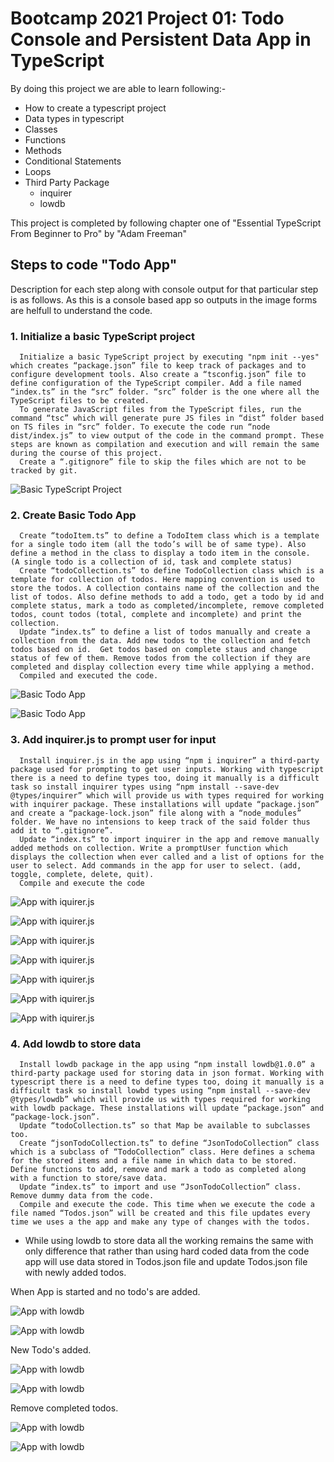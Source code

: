 # Bootcamp 2021 Project 01: Todo Console and Persistent Data App in TypeScript

By doing this project we are able to learn following:-

- How to create a typescript project
- Data types in typescript
- Classes
- Functions
- Methods
- Conditional Statements
- Loops
- Third Party Package
  - inquirer
  - lowdb

This project is completed by following chapter one of "Essential TypeScript From Beginner to Pro" by "Adam Freeman"

## Steps to code "Todo App"

Description for each step along with console output for that particular step is as follows. As this is a console based app so outputs in the image forms are helfull to understand the code.

### 1. Initialize a basic TypeScript project

```
  Initialize a basic TypeScript project by executing "npm init --yes" which creates “package.json” file to keep track of packages and to configure development tools. Also create a “tsconfig.json” file to define configuration of the TypeScript compiler. Add a file named “index.ts” in the “src” folder. “src” folder is the one where all the TypeScript files to be created.
  To generate JavaScript files from the TypeScript files, run the command “tsc” which will generate pure JS files in “dist” folder based on TS files in “src” folder. To execute the code run “node dist/index.js” to view output of the code in the command prompt. These steps are known as compilation and execution and will remain the same during the course of this project.
  Create a “.gitignore” file to skip the files which are not to be tracked by git.
```

![Basic TypeScript Project](./outputs/Step01.PNG)

### 2. Create Basic Todo App

```
  Create “todoItem.ts” to define a TodoItem class which is a template for a single todo item (all the todo’s will be of same type). Also define a method in the class to display a todo item in the console.  (A single todo is a collection of id, task and complete status)
  Create “todoCollection.ts” to define TodoCollection class which is a template for collection of todos. Here mapping convention is used to store the todos. A collection contains name of the collection and the list of todos. Also define methods to add a todo, get a todo by id and complete status, mark a todo as completed/incomplete, remove completed todos, count todos (total, complete and incomplete) and print the collection.
  Update “index.ts” to define a list of todos manually and create a collection from the data. Add new todos to the collection and fetch todos based on id.  Get todos based on complete staus and change status of few of them. Remove todos from the collection if they are completed and display collection every time while applying a method.
  Compiled and executed the code.
```

![Basic Todo App](./outputs/step02-1.PNG)

![Basic Todo App](./outputs/Step02-2.PNG)

### 3. Add inquirer.js to prompt user for input

```
  Install inquirer.js in the app using “npm i inquirer” a third-party package used for prompting to get user inputs. Working with typescript there is a need to define types too, doing it manually is a difficult task so install inquirer types using “npm install --save-dev @types/inquirer” which will provide us with types required for working with inquirer package. These installations will update “package.json” and create a “package-lock.json” file along with a “node_modules” folder. We have no intensions to keep track of the said folder thus add it to “.gitignore”.
  Update “index.ts” to import inquirer in the app and remove manually added methods on collection. Write a promptUser function which displays the collection when ever called and a list of options for the user to select. Add commands in the app for user to select. (add, toggle, complete, delete, quit).
  Compile and execute the code
```

![App with iquirer.js](./outputs/Step03-1.PNG)

![App with iquirer.js](./outputs/Step03-2.PNG)

![App with iquirer.js](./outputs/Step03-3.PNG)

![App with iquirer.js](./outputs/Step03-4.PNG)

![App with iquirer.js](./outputs/Step03-5.PNG)

![App with iquirer.js](./outputs/Step03-6.PNG)

![App with iquirer.js](./outputs/Step03-7.PNG)

### 4. Add lowdb to store data

```
  Install lowdb package in the app using “npm install lowdb@1.0.0” a third-party package used for storing data in json format. Working with typescript there is a need to define types too, doing it manually is a difficult task so install lowbd types using “npm install --save-dev @types/lowdb” which will provide us with types required for working with lowdb package. These installations will update “package.json” and “package-lock.json”.
  Update “todoCollection.ts” so that Map be available to subclasses too.
  Create “jsonTodoCollection.ts” to define “JsonTodoCollection” class which is a subclass of “TodoCollection” class. Here defines a schema for the stored items and a file name in which data to be stored. Define functions to add, remove and mark a todo as completed along with a function to store/save data.
  Update “index.ts” to import and use “JsonTodoCollection” class. Remove dummy data from the code.
  Compile and execute the code. This time when we execute the code a file named “Todos.json” will be created and this file updates every time we uses a the app and make any type of changes with the todos.
```

- While using lowdb to store data all the working remains the same with only difference that rather than using hard coded data from the code app will use data stored in Todos.json file and update Todos.json file with newly added todos.

When App is started and no todo's are added.

![App with lowdb](./outputs/Step04-1.PNG)

![App with lowdb](./outputs/Step04-2.PNG)

New Todo's added.

![App with lowdb](./outputs/Step04-3.PNG)

![App with lowdb](./outputs/Step04-4.PNG)

Remove completed todos.

![App with lowdb](./outputs/Step04-5.PNG)

![App with lowdb](./outputs/Step04-6.PNG)
